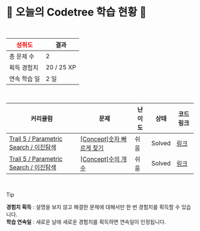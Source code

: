 # 🌲 오늘의 Codetree 학습 현황 🌲

<br />

| <span style="color:red;display:block;text-align:center;"> **성취도**</span> | 결과 |
|---|---|
| 총 문제 수 | 2 |
| 획득 경험치 | 20 / 25 XP |
| 연속 학습 일 | 2 일 |

<br />

|커리큘럼|문제|난이도|상태|코드 링크|
|---|---|---|---|---|
|[Trail 5 / Parametric Search / 이진탐색](https://www.codetree.ai/trail-info/intermediate-mid/)|[[Concept]숫자 빠르게 찾기](https://www.codetree.ai/trails/complete/curated-cards/intro-find-number-fast/)|쉬움|Solved|[링크](https://github.com/hanseul37/codetree-TILs/blob/main/251008/%EC%88%AB%EC%9E%90%20%EB%B9%A0%EB%A5%B4%EA%B2%8C%20%EC%B0%BE%EA%B8%B0/find-number-fast.py)|
|[Trail 5 / Parametric Search / 이진탐색](https://www.codetree.ai/trail-info/intermediate-mid/)|[[Concept]수의 개수](https://www.codetree.ai/trails/complete/curated-cards/intro-number-of-integers/)|쉬움|Solved|[링크](https://github.com/hanseul37/codetree-TILs/blob/main/251008/%EC%88%98%EC%9D%98%20%EA%B0%9C%EC%88%98/number-of-integers.py)|


<br />

> [!TIP]
> **경험치 획득** : 설명을 보지 않고 해결한 문제에 대해서만 한 번 경험치를 획득할 수 있습니다.  
> **학습 연속일** : 새로운 날에 새로운 경험치를 획득하면 연속일이 인정됩니다.

